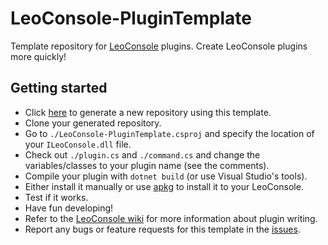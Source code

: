 
# LeoConsole-PluginTemplate

Template repository for [LeoConsole](https://github.com/BoettcherDasOriginal/LeoConsole)
plugins. Create LeoConsole plugins more quickly!

## Getting started

 - Click [here](https://github.com/alexcoder04/LeoConsole-PluginTemplate/generate)
   to generate a new repository using this template.
 - Clone your generated repository.
 - Go to `./LeoConsole-PluginTemplate.csproj` and specify the location of your
   `ILeoConsole.dll` file.
 - Check out `./plugin.cs` and `./command.cs` and change the variables/classes
   to your plugin name (see the comments).
 - Compile your plugin with `dotnet build` (or use Visual Studio's tools).
 - Either install it manually or use
   [apkg](https://github.com/alexcoder04/LeoConsole-apkg) to install it to your
   LeoConsole.
 - Test if it works.
 - Have fun developing!
 - Refer to the [LeoConsole wiki](https://github.com/BoettcherDasOriginal/LeoConsole/wiki/Plugin-Tutorial)
   for more information about plugin writing.
 - Report any bugs or feature requests for this template in the
   [issues](https://github.com/alexcoder04/LeoConsole-PluginTemplate/issues).

